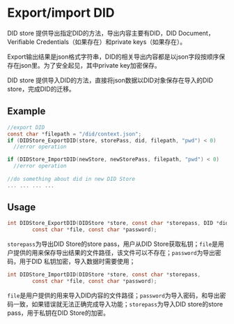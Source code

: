 # Export/import DID

DID store 提供导出指定DID的方法，导出内容主要有DID，DID Document，Verifiable Credentials（如果存在）和private keys（如果存在）。

Export输出结果是json格式字符串，DID的相关导出内容都是以json字段按顺序保存在json里。为了安全起见，其中private key加密保存。

DID store 提供导入DID的方法，直接将json数据以DID对象保存在导入的DID store，完成DID的迁移。

## Example

```c
//export DID
const char *filepath = "/did/context.json";
if (DIDStore_ExportDID(store, storePass, did, filepath, "pwd") < 0)
  //error operation

if (DIDStore_ImportDID(newStore, newStorePass, filepath, "pwd") < 0)
  //error operation
  
//do something about did in new DID Store
... ... ... ...
```

## Usage

```c
int DIDStore_ExportDID(DIDStore *store, const char *storepass, DID *did,
        const char *file, const char *password);
```

`storepass`为导出DID Store的store pass，用户从DID Store获取私钥；`file`是用户提供的用来保存导出结果的文件路径，该文件可以不存在；`password`为导出密码，用于DID 私钥加密，导入数据时需要使用；

```c
int DIDStore_ImportDID(DIDStore *store, const char *storepass,
        const char *file, const char *password);
```

`file`是用户提供的用来导入DID内容的文件路径；`password`为导入密码，和导出密码一致，如果错误就无法正确完成导入功能；`storepass`为导入DID store的store pass，用于私钥在DID Store的加密。

